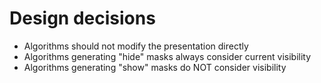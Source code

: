 ﻿# Design decisions

- Algorithms should not modify the presentation directly
- Algorithms generating "hide" masks always consider current visibility
- Algorithms generating "show" masks do NOT consider visibility


